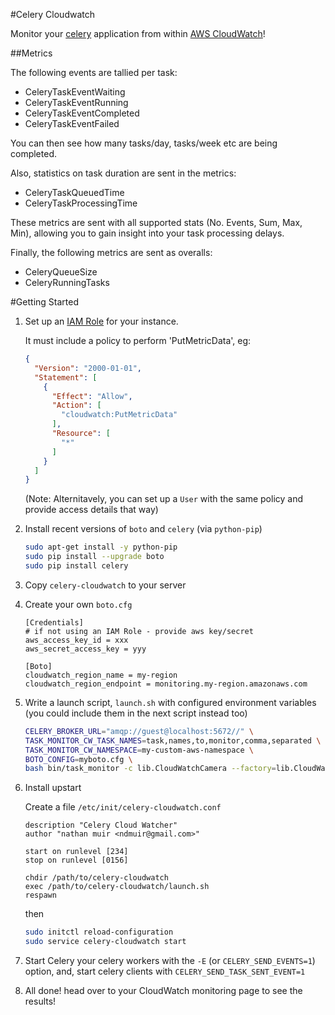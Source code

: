 #Celery Cloudwatch

Monitor your [celery](http://www.celeryproject.org/) application from within [AWS CloudWatch](http://aws.amazon.com/cloudwatch/)!

##Metrics

The following events are tallied per task:

 * CeleryTaskEventWaiting
 * CeleryTaskEventRunning
 * CeleryTaskEventCompleted
 * CeleryTaskEventFailed

You can then see how many tasks/day, tasks/week etc are being completed.

Also, statistics on task duration are sent in the metrics:

 * CeleryTaskQueuedTime
 * CeleryTaskProcessingTime

These metrics are sent with all supported stats (No. Events, Sum, Max, Min), allowing you to gain insight into your task processing delays.

Finally, the following metrics are sent as overalls:

 * CeleryQueueSize
 * CeleryRunningTasks



#Getting Started

1. Set up an [IAM Role](http://docs.aws.amazon.com/AWSEC2/latest/UserGuide/iam-roles-for-amazon-ec2.html) for your instance.

    It must include a policy to perform 'PutMetricData', eg:
    ```json
    {
      "Version": "2000-01-01",
      "Statement": [
        {
          "Effect": "Allow",
          "Action": [
            "cloudwatch:PutMetricData"
          ],
          "Resource": [
            "*"
          ]
        }
      ]
    }

    ```
    (Note: Alternitavely, you can set up a `User` with the same policy and provide access details that way)

2. Install recent versions of `boto` and `celery`  (via `python-pip`)

    ```sh
    sudo apt-get install -y python-pip
    sudo pip install --upgrade boto
    sudo pip install celery
    ```

3. Copy `celery-cloudwatch` to your server

4. Create your own `boto.cfg`

    ```
    [Credentials]
    # if not using an IAM Role - provide aws key/secret
    aws_access_key_id = xxx
    aws_secret_access_key = yyy

    [Boto]
    cloudwatch_region_name = my-region
    cloudwatch_region_endpoint = monitoring.my-region.amazonaws.com

    ```

5. Write a launch script, `launch.sh` with configured environment variables (you could include them in the next script instead too)
    ```sh
    CELERY_BROKER_URL="amqp://guest@localhost:5672//" \
    TASK_MONITOR_CW_TASK_NAMES=task,names,to,monitor,comma,separated \
    TASK_MONITOR_CW_NAMESPACE=my-custom-aws-namespace \
    BOTO_CONFIG=myboto.cfg \
    bash bin/task_monitor -c lib.CloudWatchCamera --factory=lib.CloudWatchCameraFactory --freq=60
    ```

6. Install upstart

    Create a file `/etc/init/celery-cloudwatch.conf`
    ```
    description "Celery Cloud Watcher"
    author "nathan muir <ndmuir@gmail.com>"

    start on runlevel [234]
    stop on runlevel [0156]

    chdir /path/to/celery-cloudwatch
    exec /path/to/celery-cloudwatch/launch.sh
    respawn
    ```

    then
    ```sh
    sudo initctl reload-configuration
    sudo service celery-cloudwatch start
    ```


7. Start Celery your celery workers with the `-E` (or `CELERY_SEND_EVENTS=1`) option, and, start celery clients with `CELERY_SEND_TASK_SENT_EVENT=1`

8. All done! head over to your CloudWatch monitoring page to see the results!
